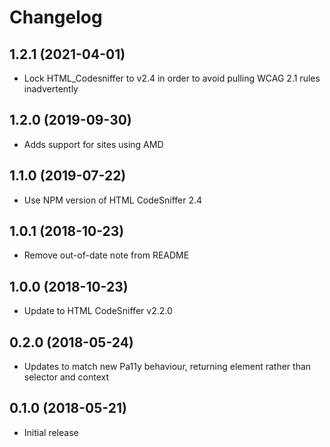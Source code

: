 # Changelog

## 1.2.1 (2021-04-01)

* Lock HTML_Codesniffer to v2.4 in order to avoid pulling WCAG 2.1 rules inadvertently

## 1.2.0 (2019-09-30)

* Adds support for sites using AMD

## 1.1.0 (2019-07-22)

* Use NPM version of HTML CodeSniffer 2.4

## 1.0.1 (2018-10-23)

* Remove out-of-date note from README

## 1.0.0 (2018-10-23)

* Update to HTML CodeSniffer v2.2.0

## 0.2.0 (2018-05-24)

* Updates to match new Pa11y behaviour, returning element rather than selector and context

## 0.1.0 (2018-05-21)

* Initial release
